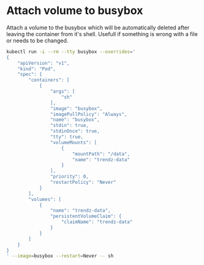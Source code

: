 # Attach volume to busybox

Attach a volume to the busybox which will be automatically deleted after leaving the container from it's shell.
Usefull if something is wrong with a file or needs to be changed.

```bash
kubectl run -i --rm --tty busybox --overrides='
{
    "apiVersion": "v1",
    "kind": "Pod",
    "spec": {
        "containers": [
            {
                "args": [
                    "sh"
                ],
                "image": "busybox",
                "imagePullPolicy": "Always",
                "name": "busybox",
                "stdin": true,
                "stdinOnce": true,
                "tty": true,
                "volumeMounts": [
                    {
                        "mountPath": "/data",
                        "name": "trendz-data"
                    }
                ],
                "priority": 0,
                "restartPolicy": "Never"
            }
        ],
        "volumes": [
            {
                "name": "trendz-data",
                "persistentVolumeClaim": {
                    "claimName": "trendz-data"
                }
            }
        ]
    }
}
' --image=busybox --restart=Never -- sh
```
